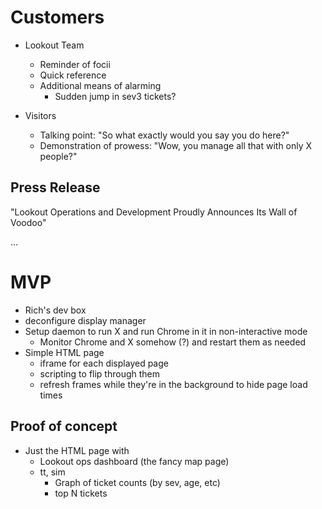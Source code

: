 # Customers

  - Lookout Team
    - Reminder of focii
    - Quick reference
    - Additional means of alarming
      - Sudden jump in sev3 tickets?

  - Visitors
    - Talking point: "So what exactly would you say you do here?"
    - Demonstration of prowess: "Wow, you manage all that with only X people?"

## Press Release

  "Lookout Operations and Development Proudly Announces Its Wall of Voodoo"

  ...

# MVP

  - Rich's dev box
  - deconfigure display manager
  - Setup daemon to run X and run Chrome in it in non-interactive mode
    - Monitor Chrome and X somehow (?) and restart them as needed
  - Simple HTML page 
    - iframe for each displayed page
    - scripting to flip through them
    - refresh frames while they're in the background to hide page load times

## Proof of concept

  - Just the HTML page with
    - Lookout ops dashboard (the fancy map page)
    - tt, sim
      - Graph of ticket counts (by sev, age, etc)
      - top N tickets

